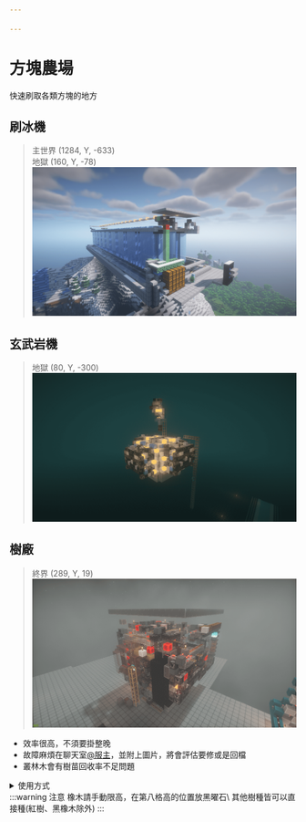 ```yaml
---

---
```


# 方塊農場
快速刷取各類方塊的地方

## 刷冰機
> 主世界 (1284, Y, -633)\
> 地獄 (160, Y, -78)\
> ![alt text](image-14.png)

## 玄武岩機
> 地獄 (80, Y, -300)\
> ![alt text](image-25.png)

## 樹廠
> 終界 (289, Y, 19)\
> ![alt text](image-30.png)
* 效率很高，不須要掛整晚
* 故障麻煩在聊天室[@服主](https://discord.com/users/581468949829648384)，並附上圖片，將會評估要修或是回檔
* 叢林木會有樹苗回收率不足問題
<details>
    <summary>使用方式</summary>
        1. 站進此坑內\
            ![alt text](image-33.png)

        2. 對準偵測器的這格像素，並向前走到底\
            ![alt text](image-34.png)
        3. 放置假人
           ```
           /player tree spawn
           ```
        4. 右鍵假人打開背包，點選右上角連續使用\
            ![alt text](image-35.png)
        5. 在假人背包中，將要種的樹苗放到最下排第一格\
             ![alt text](image-37.png)
        6. 泥土上種上樹苗，到外面拉骨塊上的開關\
            ![alt text](image-36.png)
</details>
:::warning 注意
橡木請手動限高，在第八格高的位置放黑曜石\
其他樹種皆可以直接種(紅樹、黑橡木除外)
:::
